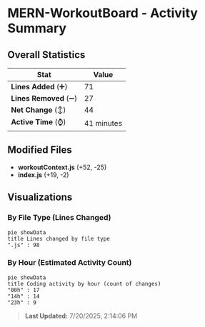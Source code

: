 # MERN-WorkoutBoard - Activity Summary 

## Overall Statistics

| Stat                   | Value                                                             |
| ---------------------- | ----------------------------------------------------------------- |
| **Lines Added** (➕)   | 71                                          |
| **Lines Removed** (➖) | 27                                        |
| **Net Change** (↕)    | 44                |
| **Active Time** (⌚)   | 41 minutes |


## Modified Files
- **workoutContext.js** (+52, -25)
- **index.js** (+19, -2)

## Visualizations

### By File Type (Lines Changed)

```mermaid
pie showData
title Lines changed by file type
".js" : 98
```

### By Hour (Estimated Activity Count)

```mermaid
pie showData
title Coding activity by hour (count of changes)
"00h" : 17
"14h" : 14
"23h" : 9
```


> **Last Updated:** 7/20/2025, 2:14:06 PM